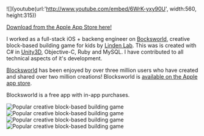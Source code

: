![](youtube(url:'http://www.youtube.com/embed/6WrK-yxy90U', width:560, height:315))

[Download from the Apple App Store here!][app-store]

I worked as a full-stack iOS + backeng engineer on [Bocksworld][blocksworld], creative block-based building game for kids by [Linden Lab][linden-lab]. This was is created with C# in [Unity3D][unity3d], Objective-C, Ruby and MySQL.  I have contributed to all technical aspects of it's development.

[Blocksworld][blocksworld] has been enjoyed by over three million users who have created and shared over two million creations! Blocksworld is [available on the Apple app store][app-store].

Blocksworld is a free app with in-app purchases.

![Popular creative block-based building game](/content/images/blocksworld1.jpg)
![Popular creative block-based building game](/content/images/blocksworld2.jpg)
![Popular creative block-based building game](/content/images/blocksworld4.jpg)
![Popular creative block-based building game](/content/images/blocksworld3.jpg)

[unity3d]: http://unity3d.com/
[linden-lab]: http://www.lindenlab.com/
[blocksworld]: http://play.blocksworld.com/
[app-store]: http://itunes.apple.com/us/app/blocksworld-hd/id665886336
